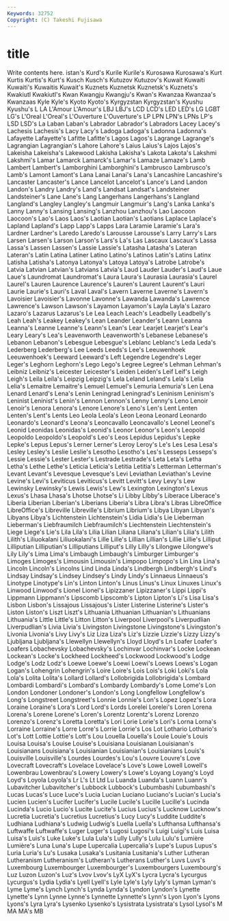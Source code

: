 ```yaml
---
Keywords: 32752 
Copyright: (C) Takeshi Fujisawa
---
```


# title

Write contents here.
istan's Kurd's Kurile Kurile's Kurosawa
Kurosawa's Kurt Kurtis Kurtis's Kurt's Kusch Kusch's Kutuzov Kutuzov's Kuwait
Kuwaiti Kuwaiti's Kuwaitis Kuwait's Kuznets Kuznetsk Kuznetsk's Kuznets's Kwakiutl Kwakiutl's
Kwan Kwangju Kwangju's Kwan's Kwanzaa Kwanzaa's Kwanzaas Kyle Kyle's Kyoto
Kyoto's Kyrgyzstan Kyrgyzstan's Kyushu Kyushu's L LA L'Amour L'Amour's LBJ
LBJ's LCD LCD's LED LED's LG LGBT LG's L'Oreal L'Oreal's
L'Ouverture L'Ouverture's LP LPN LPN's LPNs LP's LSD LSD's La
Laban Laban's Labrador Labrador's Labradors Lacey Lacey's Lachesis Lachesis's Lacy
Lacy's Ladoga Ladoga's Ladonna Ladonna's Lafayette Lafayette's Lafitte Lafitte's Lagos
Lagos's Lagrange Lagrange's Lagrangian Lagrangian's Lahore Lahore's Laius Laius's Lajos
Lajos's Lakeisha Lakeisha's Lakewood Lakisha Lakisha's Lakota Lakota's Lakshmi Lakshmi's
Lamar Lamarck Lamarck's Lamar's Lamaze Lamaze's Lamb Lambert Lambert's Lamborghini
Lamborghini's Lambrusco Lambrusco's Lamb's Lamont Lamont's Lana Lanai Lanai's Lana's
Lancashire Lancashire's Lancaster Lancaster's Lance Lancelot Lancelot's Lance's Land Landon
Landon's Landry Landry's Land's Landsat Landsat's Landsteiner Landsteiner's Lane Lane's
Lang Langerhans Langerhans's Langland Langland's Langley Langley's Langmuir Langmuir's Lang's
Lanka Lanka's Lanny Lanny's Lansing Lansing's Lanzhou Lanzhou's Lao Laocoon
Laocoon's Lao's Laos Laos's Laotian Laotian's Laotians Laplace Laplace's Lapland
Lapland's Lapp Lapp's Lapps Lara Laramie Laramie's Lara's Lardner Lardner's
Laredo Laredo's Larousse Larousse's Larry Larry's Lars Larsen Larsen's Larson
Larson's Lars's La's Las Lascaux Lascaux's Lassa Lassa's Lassen Lassen's
Lassie Lassie's Latasha Latasha's Lateran Lateran's Latin Latina Latiner Latino
Latino's Latinos Latin's Latins Latinx Latisha Latisha's Latonya Latonya's Latoya
Latoya's Latrobe Latrobe's Latvia Latvian Latvian's Latvians Latvia's Laud Lauder
Lauder's Laud's Laue Laue's Laundromat Laundromat's Laura Laura's Laurasia Laurasia's
Laurel Laurel's Lauren Laurence Laurence's Lauren's Laurent Laurent's Lauri Laurie
Laurie's Lauri's Laval Laval's Lavern Laverne Laverne's Lavern's Lavoisier Lavoisier's
Lavonne Lavonne's Lawanda Lawanda's Lawrence Lawrence's Lawson Lawson's Layamon Layamon's
Layla Layla's Lazaro Lazaro's Lazarus Lazarus's Le Lea Leach Leach's
Leadbelly Leadbelly's Leah Leah's Leakey Leakey's Lean Leander Leander's Leann
Leanna Leanna's Leanne Leanne's Leann's Lean's Lear Learjet Learjet's Lear's
Leary Leary's Lea's Leavenworth Leavenworth's Lebanese Lebanese's Lebanon Lebanon's Lebesgue
Lebesgue's Leblanc Leblanc's Leda Leda's Lederberg Lederberg's Lee Leeds Leeds's
Lee's Leeuwenhoek Leeuwenhoek's Leeward Leeward's Left Legendre Legendre's Leger Leger's
Leghorn Leghorn's Lego Lego's Legree Legree's Lehman Lehman's Leibniz Leibniz's
Leicester Leicester's Leiden Leiden's Leif Leif's Leigh Leigh's Leila Leila's
Leipzig Leipzig's Lela Leland Leland's Lela's Lelia Lelia's Lemaitre Lemaitre's
Lemuel Lemuel's Lemuria Lemuria's Len Lena Lenard Lenard's Lena's Lenin
Leningrad Leningrad's Leninism Leninism's Leninist Leninist's Lenin's Lennon Lennon's Lenny
Lenny's Leno Lenoir Lenoir's Lenora Lenora's Lenore Lenore's Leno's Len's
Lent Lenten Lenten's Lent's Lents Leo Leola Leola's Leon Leona
Leonard Leonardo Leonardo's Leonard's Leona's Leoncavallo Leoncavallo's Leonel Leonel's Leonid
Leonidas Leonidas's Leonid's Leonor Leonor's Leon's Leopold Leopoldo Leopoldo's Leopold's
Leo's Leos Lepidus Lepidus's Lepke Lepke's Lepus Lepus's Lerner Lerner's
Leroy Leroy's Le's Les Lesa Lesa's Lesley Lesley's Leslie Leslie's
Lesotho Lesotho's Les's Lesseps Lesseps's Lessie Lessie's Lester Lester's Lestrade
Lestrade's Leta Leta's Letha Letha's Lethe Lethe's Leticia Leticia's Letitia
Letitia's Letterman Letterman's Levant Levant's Levesque Levesque's Levi Leviathan Leviathan's
Levine Levine's Levi's Leviticus Leviticus's Levitt Levitt's Levy Levy's Lew
Lewinsky Lewinsky's Lewis Lewis's Lew's Lexington Lexington's Lexus Lexus's Lhasa
Lhasa's Lhotse Lhotse's Li Libby Libby's Liberace Liberace's Liberia Liberian
Liberian's Liberians Liberia's Libra Libra's Libras LibreOffice LibreOffice's Libreville Libreville's
Librium Librium's Libya Libyan Libyan's Libyans Libya's Lichtenstein Lichtenstein's Lidia
Lidia's Lie Lieberman Lieberman's Liebfraumilch Liebfraumilch's Liechtenstein Liechtenstein's Liege Liege's
Lie's Lila Lila's Lilia Lilian Liliana Liliana's Lilian's Lilia's Lilith
Lilith's Liliuokalani Liliuokalani's Lille Lille's Lillian Lillian's Lillie Lillie's Lilliput
Lilliputian Lilliputian's Lilliputians Lilliput's Lilly Lilly's Lilongwe Lilongwe's Lily Lily's
Lima Lima's Limbaugh Limbaugh's Limburger Limburger's Limoges Limoges's Limousin Limousin's
Limpopo Limpopo's Lin Lina Lina's Lincoln Lincoln's Lincolns Lind Linda
Linda's Lindbergh Lindbergh's Lind's Lindsay Lindsay's Lindsey Lindsey's Lindy Lindy's
Linnaeus Linnaeus's Linotype Linotype's Lin's Linton Linton's Linus Linus's Linux
Linuxes Linux's Linwood Linwood's Lionel Lionel's Lipizzaner Lipizzaner's Lippi Lippi's
Lippmann Lippmann's Lipscomb Lipscomb's Lipton Lipton's Li's Lisa Lisa's Lisbon
Lisbon's Lissajous Lissajous's Lister Listerine Listerine's Lister's Liston Liston's Liszt
Liszt's Lithuania Lithuanian Lithuanian's Lithuanians Lithuania's Little Little's Litton Litton's
Liverpool Liverpool's Liverpudlian Liverpudlian's Livia Livia's Livingston Livingstone Livingstone's Livingston's
Livonia Livonia's Livy Livy's Liz Liza Liza's Liz's Lizzie Lizzie's
Lizzy Lizzy's Ljubljana Ljubljana's Llewellyn Llewellyn's Lloyd Lloyd's Ln Loafer
Loafer's Loafers Lobachevsky Lobachevsky's Lochinvar Lochinvar's Locke Lockean Lockean's Locke's
Lockheed Lockheed's Lockwood Lockwood's Lodge Lodge's Lodz Lodz's Loewe Loewe's
Loewi Loewi's Loews Loews's Logan Logan's Lohengrin Lohengrin's Loire Loire's
Lois Lois's Loki Loki's Lola Lola's Lolita Lolita's Lollard Lollard's
Lollobrigida Lollobrigida's Lombard Lombardi Lombardi's Lombard's Lombardy Lombardy's Lome Lome's
Lon London Londoner Londoner's London's Long Longfellow Longfellow's Long's Longstreet
Longstreet's Lonnie Lonnie's Lon's Lopez Lopez's Lora Loraine Loraine's Lora's
Lord Lord's Lords Lorelei Lorelei's Loren Lorena Lorena's Lorene Lorene's
Loren's Lorentz Lorentz's Lorenz Lorenzo Lorenzo's Lorenz's Loretta Loretta's Lori
Lorie Lorie's Lori's Lorna Lorna's Lorraine Lorraine's Lorre Lorre's Lorrie
Lorrie's Los Lot Lothario Lothario's Lot's Lott Lottie Lottie's Lott's
Lou Louella Louella's Louie Louie's Louis Louisa Louisa's Louise Louise's
Louisiana Louisianan Louisianan's Louisianans Louisiana's Louisianian Louisianian's Louisianians Louis's Louisville
Louisville's Lourdes Lourdes's Lou's Louvre Louvre's Love Lovecraft Lovecraft's Lovelace
Lovelace's Love's Lowe Lowell Lowell's Lowenbrau Lowenbrau's Lowery Lowery's Lowe's
Loyang Loyang's Loyd Loyd's Loyola Loyola's Lr L's Lt Ltd
Lu Luanda Luanda's Luann Luann's Lubavitcher Lubavitcher's Lubbock Lubbock's Lubumbashi
Lubumbashi's Lucas Lucas's Luce Luce's Lucia Lucian Luciano Luciano's Lucian's
Lucia's Lucien Lucien's Lucifer Lucifer's Lucile Lucile's Lucille Lucille's Lucinda
Lucinda's Lucio Lucio's Lucite Lucite's Lucius Lucius's Lucknow Lucknow's Lucretia
Lucretia's Lucretius Lucretius's Lucy Lucy's Luddite Luddite's Ludhiana Ludhiana's Ludwig
Ludwig's Luella Luella's Lufthansa Lufthansa's Luftwaffe Luftwaffe's Luger Luger's Lugosi
Lugosi's Luigi Luigi's Luis Luisa Luisa's Luis's Luke Luke's Lula
Lula's Lully Lully's Lulu Lulu's Lumière Lumière's Luna Luna's Lupe
Lupercalia Lupercalia's Lupe's Lupus Lupus's Luria Luria's Lu's Lusaka Lusaka's
Lusitania Lusitania's Luther Lutheran Lutheranism Lutheranism's Lutheran's Lutherans Luther's Luvs
Luvs's Luxembourg Luxembourger Luxembourger's Luxembourgers Luxembourg's Luz Luzon Luzon's Luz's
Lvov Lvov's LyX LyX's Lycra Lycra's Lycurgus Lycurgus's Lydia Lydia's
Lyell Lyell's Lyle Lyle's Lyly Lyly's Lyman Lyman's Lyme Lyme's
Lynch Lynch's Lynda Lynda's Lyndon Lyndon's Lynette Lynette's Lynn Lynne
Lynne's Lynnette Lynnette's Lynn's Lyon Lyon's Lyons Lyons's Lyra Lyra's
Lysenko Lysenko's Lysistrata Lysistrata's Lysol Lysol's M MA MA's MB
